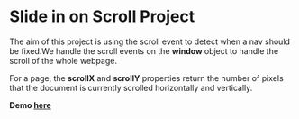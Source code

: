   # Slide in on Scroll Project
  
  The aim of this project is using the scroll event to detect when a nav should be fixed.We handle the scroll events on the **window** object to handle the scroll of the whole      webpage.
  
  For a page, the **scrollX** and **scrollY** properties return the number of pixels that the document is currently scrolled horizontally and vertically.
  
  **Demo [here](https://baydarn.github.io/JS-30/13%20Slide%20in%20on%20Scroll/index-START.html)**
  
  
